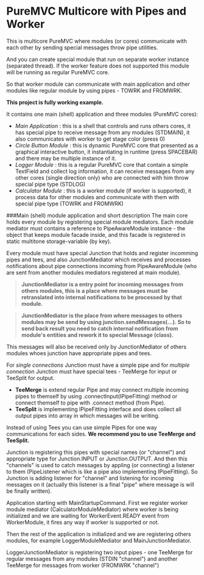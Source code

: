 # PureMVC Multicore with Pipes and Worker

This is multicore PureMVC where modules (or cores) communicate with each other by sending special messages throw pipe utilities. 

And you can create special module that run on separate worker instance (separated thread). If the worker feature does not supported this module will be running as regular PureMVC core. 

So that worker module can communicate with main application and other modules like regular module by using pipes - TOWRK and FROMWRK.

**This project is fully working example.**

It contains one main (shell) application and three modules (PureMVC cores):
- *Main Application* : this is a shell that controls and runs others cores, it has special pipe to receive message from any modules (STDMAIN), it also communicates with worker to get stage color (press 0) 
- *Circle Button Module* : this is dynamic PureMVC core that presented as a graphical interactive button, it instantiating in runtime (press SPACEBAR) and there may be multiple instance of it.
- *Logger Module* : this is a regular PureMVC core that contain a simple TextField and collect log information, it can receive messages from any other cores (single direction only) who are connected with him throw special pipe type (STDLOG)
- *Calculator Module* : this is a worker module (if worker is supported), it process data for other modules and communicate with them with special pipe type (TOWRK and FROMWRK)

###Main (shell) module application and short description
The main core holds every module by registering special module mediators. Each module mediator must contains a reference to PipeAwareModule instance - the object that keeps module facade inside, and this facade is registered in static multitone storage-variable (by key). 

Every module must have special Junction that holds and register incomming pipes and tees, and also JunctionMediator which receives and processes notifications about pipe connections incoming from PipeAwareModule (who are sent from another modules mediators registered at main module). 
> **JunctionMediator is a entry point for incoming messages from others modules, this is a place where messages must be retranslated into internal notifications to be processed by that module.**

> **JunctionMediator is the place from where messages to others modules may be send by using junction.sendMessages(...). So to send back result you need to catch internal notification from module's entities and rework it to special Message (class).**

This messages will also be received only by JunctionMediator of others modules whoes junction have appropriate pipes and tees. 

For *single connections* Junction must have a simple pipe and for *multiple connection* Junction must have special tees - TeeMerge for input or TeeSplit for output.
- **TeeMerge** is extend regular Pipe and may connect multiple incoming pipes to themself by using .connectInput(IPipeFitting) method or connect themself to pipe with .connect method (from Pipe).
- **TeeSplit** is implementing IPipeFitting interface and does collect all output pipes into array in which messages will be writing. 

Instead of using Tees you can use simple Pipes for one way communications for each sides. **We recommend you to use TeeMerge and TeeSplit.**

Junction is registering this pipes with special names (or "channel") and appropriate type for Junction.INPUT or Junction.OUTPUT. And then this "channels" is used to catch messages by appling (or connecting) a listener to them (PipeListener which is like a pipe also implementing IPipeFitting). So Junction is adding listener for "channel" and listening for incoming messages on it (actually this listener is a final "pipe" where message is will be finally written).

Application starting with MainStartupCommand. First we register worker module mediator (CalculatorModuleMediator) where worker is being initialized and we are waiting for WorkerEvent.READY event from WorkerModule, it fires any way if worker is supported or not. 

Then the rest of the application is initialized and we are registering others modules, for example LoggerModuleMediator and MainJunctionMediator.

LoggerJunctionMediator is registering two input pipes - one TeeMerge for regular messages from any modules (STDIN "channel") and another TeeMerge for messages from worker (FROMWRK "channel")

